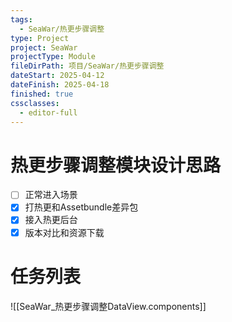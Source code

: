 ```yaml
---
tags:
  - SeaWar/热更步骤调整
type: Project
project: SeaWar
projectType: Module
fileDirPath: 项目/SeaWar/热更步骤调整
dateStart: 2025-04-12
dateFinish: 2025-04-18
finished: true
cssclasses:
  - editor-full
---
```


# 热更步骤调整模块设计思路
- [ ] 正常进入场景
- [x] 打热更和Assetbundle差异包
- [x] 接入热更后台
- [x] 版本对比和资源下载
# 任务列表
![[SeaWar_热更步骤调整DataView.components]]



